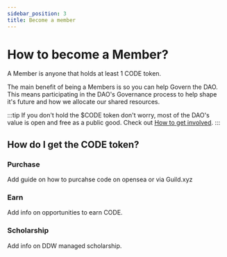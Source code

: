 ```yaml
---
sidebar_position: 3
title: Become a member
---
```


# How to become a Member?

A Member is anyone that holds at least 1 CODE token.

The main benefit of being a Members is so you can help Govern the DAO. This means participating in the DAO's Governance process to help shape it's future and how we allocate our shared resources.

:::tip
If you don't hold the $CODE token don't worry, most of the DAO's value is open and free as a public good. Check out [How to get involved](/getting-started/how-to-get-involved).
:::

## How do I get the CODE token?

### Purchase

Add guide on how to purcahse code on opensea or via Guild.xyz

### Earn

Add info on opportunities to earn CODE.

### Scholarship

Add info on DDW managed scholarship.
